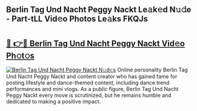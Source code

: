 ## Berlin Tag Und Nacht Peggy Nackt Le𝚊k𝚎d N𝚞𝚍e - Part-tLL Vid𝚎o Photos Le𝚊ks FKQJs

# <h2><a href="http://fb6vex.evod.top/?m=Berlin+Tag+Und+Nacht+Peggy+Nackt">🔗 👉🔴 Berlin Tag Und Nacht Peggy Nackt Vid𝚎o Ph𝚘t𝚘s</a></h2>

[![Berlin Tag Und Nacht Peggy Nackt N𝚞d𝚎s](https://i.imgur.com/8V9OHl7.gif)](http://fb6vex.evod.top/?m=Berlin+Tag+Und+Nacht+Peggy+Nackt)
Online personality Berlin Tag Und Nacht Peggy Nackt and content creator who has gained fame for posting lifestyle and dance-themed content, including dance trend performances and mini vlogs. As a public figure, Berlin Tag Und Nacht Peggy Nackt every move is scrutinized, but he remains humble and dedicated to making a positive impact. 
